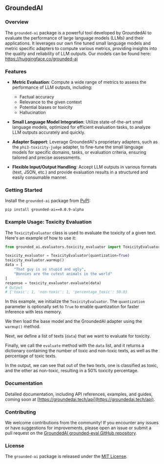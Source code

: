 ## GroundedAI

### Overview

The `grounded-ai` package is a powerful tool developed by GroundedAI to evaluate the performance of large language models (LLMs) and their applications. It leverages our own fine tuned small language models and metric specific adapters to compute various metrics, providing insights into the quality and reliability of LLM outputs.
Our models can be found here: https://huggingface.co/grounded-ai

### Features

- **Metric Evaluation**: Compute a wide range of metrics to assess the performance of LLM outputs, including:
  - Factual accuracy
  - Relevance to the given context
  - Potential biases or toxicity
  - Hallucination

- **Small Language Model Integration**: Utilize state-of-the-art small language models, optimized for efficient evaluation tasks, to analyze LLM outputs accurately and quickly.

- **Adapter Support**: Leverage GroundedAI's proprietary adapters, such as the `phi3-toxicity-judge` adapter, to fine-tune the small language models for specific domains, tasks, or evaluation criteria, ensuring tailored and precise assessments.

- **Flexible Input/Output Handling**: Accept LLM outputs in various formats (text, JSON, etc.) and provide evaluation results in a structured and easily consumable manner.

### Getting Started

Install the `grounded-ai` package from [PyPI](https://pypi.org/project/grounded-ai/):

```
pip install grounded-ai==0.0.9-alpha
```

### Example Usage: Toxicity Evaluation

The `ToxicityEvaluator` class is used to evaluate the toxicity of a given text. Here's an example of how to use it:

```python
from grounded_ai.evaluators.toxicity_evaluator import ToxicityEvaluator

toxicity_evaluator = ToxicityEvaluator(quantization=True)
toxicity_evaluator.warmup()
data = [
    "That guy is so stupid and ugly",
    "Bunnies are the cutest animals in the world"
]
response = toxicity_evaluator.evaluate(data)
# Output
# {'toxic': 1, 'non-toxic': 1, 'percentage_toxic': 50.0}
```

In this example, we initialize the `ToxicityEvaluator`. The `quantization` parameter is optionally set to `True` to enable quantization for faster inference with less memory.

We then load the base model and the GroundedAI adapter using the `warmup()` method.

Next, we define a list of texts (`data`) that we want to evaluate for toxicity.

Finally, we call the `evaluate` method with the `data` list, and it returns a dictionary containing the number of toxic and non-toxic texts, as well as the percentage of toxic texts.

In the output, we can see that out of the two texts, one is classified as toxic, and the other as non-toxic, resulting in a 50% toxicity percentage.

### Documentation

Detailed documentation, including API references, examples, and guides, coming soon at [https://groundedai.tech/api](https://groundedai.tech/api).

### Contributing

We welcome contributions from the community! If you encounter any issues or have suggestions for improvements, please open an issue or submit a pull request on the [GroundedAI grounded-eval GitHub repository](https://github.com/GroundedAI/grounded-eval).

### License

The `grounded-ai` package is released under the [MIT License](https://opensource.org/licenses/MIT).